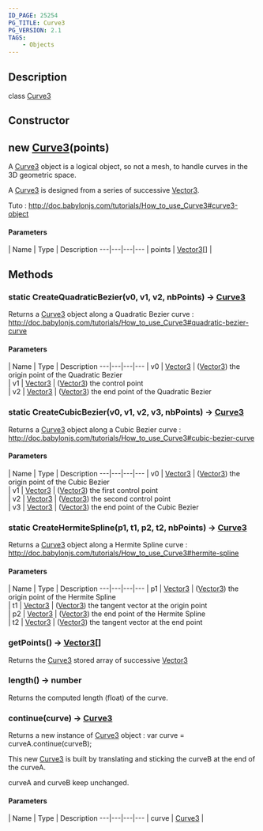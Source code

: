 ```yaml
---
ID_PAGE: 25254
PG_TITLE: Curve3
PG_VERSION: 2.1
TAGS:
    - Objects
---
```

## Description

class [Curve3](/classes/2.4/Curve3)



## Constructor

## new [Curve3](/classes/2.4/Curve3)(points)

A [Curve3](/classes/2.4/Curve3) object is a logical object, so not a mesh, to handle curves in the 3D geometric space.

A [Curve3](/classes/2.4/Curve3) is designed from a series of successive [Vector3](/classes/2.4/Vector3).

Tuto : http://doc.babylonjs.com/tutorials/How_to_use_Curve3#curve3-object

#### Parameters
 | Name | Type | Description
---|---|---|---
 | points | [Vector3](/classes/2.4/Vector3)[] |    

## Methods

### static CreateQuadraticBezier(v0, v1, v2, nbPoints) &rarr; [Curve3](/classes/2.4/Curve3)

Returns a [Curve3](/classes/2.4/Curve3) object along a Quadratic Bezier curve : http://doc.babylonjs.com/tutorials/How_to_use_Curve3#quadratic-bezier-curve

#### Parameters
 | Name | Type | Description
---|---|---|---
 | v0 | [Vector3](/classes/2.4/Vector3) |  ([Vector3](/classes/2.4/Vector3)) the origin point of the Quadratic Bezier   
 | v1 | [Vector3](/classes/2.4/Vector3) |  ([Vector3](/classes/2.4/Vector3)) the control point   
 | v2 | [Vector3](/classes/2.4/Vector3) |  ([Vector3](/classes/2.4/Vector3)) the end point of the Quadratic Bezier   
### static CreateCubicBezier(v0, v1, v2, v3, nbPoints) &rarr; [Curve3](/classes/2.4/Curve3)

Returns a [Curve3](/classes/2.4/Curve3) object along a Cubic Bezier curve : http://doc.babylonjs.com/tutorials/How_to_use_Curve3#cubic-bezier-curve

#### Parameters
 | Name | Type | Description
---|---|---|---
 | v0 | [Vector3](/classes/2.4/Vector3) |  ([Vector3](/classes/2.4/Vector3)) the origin point of the Cubic Bezier   
 | v1 | [Vector3](/classes/2.4/Vector3) |  ([Vector3](/classes/2.4/Vector3)) the first control point   
 | v2 | [Vector3](/classes/2.4/Vector3) |  ([Vector3](/classes/2.4/Vector3)) the second control point   
 | v3 | [Vector3](/classes/2.4/Vector3) |  ([Vector3](/classes/2.4/Vector3)) the end point of the Cubic Bezier   
### static CreateHermiteSpline(p1, t1, p2, t2, nbPoints) &rarr; [Curve3](/classes/2.4/Curve3)

Returns a [Curve3](/classes/2.4/Curve3) object along a Hermite Spline curve : http://doc.babylonjs.com/tutorials/How_to_use_Curve3#hermite-spline

#### Parameters
 | Name | Type | Description
---|---|---|---
 | p1 | [Vector3](/classes/2.4/Vector3) |  ([Vector3](/classes/2.4/Vector3)) the origin point of the Hermite Spline   
 | t1 | [Vector3](/classes/2.4/Vector3) |  ([Vector3](/classes/2.4/Vector3)) the tangent vector at the origin point   
 | p2 | [Vector3](/classes/2.4/Vector3) |  ([Vector3](/classes/2.4/Vector3)) the end point of the Hermite Spline   
 | t2 | [Vector3](/classes/2.4/Vector3) |  ([Vector3](/classes/2.4/Vector3)) the tangent vector at the end point   
### getPoints() &rarr; [Vector3](/classes/2.4/Vector3)[]

Returns the [Curve3](/classes/2.4/Curve3) stored array of successive [Vector3](/classes/2.4/Vector3)
### length() &rarr; number

Returns the computed length (float) of the curve.
### continue(curve) &rarr; [Curve3](/classes/2.4/Curve3)

Returns a new instance of [Curve3](/classes/2.4/Curve3) object : var curve = curveA.continue(curveB);

This new [Curve3](/classes/2.4/Curve3) is built by translating and sticking the curveB at the end of the curveA.

curveA and curveB keep unchanged.

#### Parameters
 | Name | Type | Description
---|---|---|---
 | curve | [Curve3](/classes/2.4/Curve3) |    

